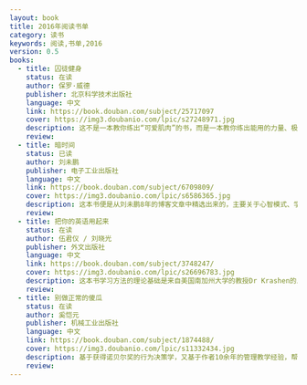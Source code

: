 ```yaml
---
layout: book
title: 2016年阅读书单
category: 读书
keywords: 阅读,书单,2016
version: 0.5
books:
  - title: 囚徒健身
    status: 在读
    author: 保罗·威德
    publisher: 北京科学技术出版社
    language: 中文
    link: https://book.douban.com/subject/25717097   
    cover: https://img3.doubanio.com/lpic/s27248971.jpg
    description: 这不是一本教你练出“可爱肌肉”的书，而是一本教你练出能用的力量、极限的力量、生存的力量的书。
    review:
  - title: 暗时间
    status: 已读
    author: 刘未鹏
    publisher: 电子工业出版社
    language: 中文
    link: https://book.douban.com/subject/6709809/
    cover: https://img3.doubanio.com/lpic/s6586365.jpg
    description: 这本书便是从刘未鹏8年的博客文章中精选出来的，主要关于心智模式、学习方法和时间利用，《暗时间》的书名便来自于此。
    review:
  - title: 把你的英语用起来
    status: 在读
    author: 伍君仪 / 刘晓光
    publisher: 外文出版社
    language: 中文
    link: https://book.douban.com/subject/3748247/
    cover: https://img3.doubanio.com/lpic/s26696783.jpg
    description: 这本书学习方法的理论基础是来自美国南加州大学的教授Dr Krashen的二语习得理论。
    review:
  - title: 别做正常的傻瓜
    status: 在读
    author: 奚恺元
    publisher: 机械工业出版社
    language: 中文
    link: https://book.douban.com/subject/1874488/
    cover: https://img3.doubanio.com/lpic/s11332434.jpg
    description: 基于获得诺贝尔奖的行为决策学，又基于作者10余年的管理教学经验，帮你揭示人们在工作和生活中熟视无睹的决策误区，并教你如何纠正。
    review:
---
```

